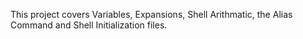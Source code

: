 This project covers Variables, Expansions, Shell Arithmatic, the Alias Command and Shell Initialization files.